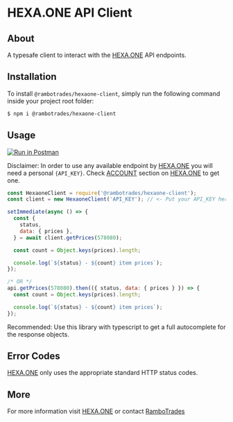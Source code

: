 # HEXA.ONE API Client

## About

A typesafe client to interact with the [HEXA.ONE](https://hexa.one) API endpoints.

## Installation

To install `@rambotrades/hexaone-client`, simply run the following command inside your project root folder:

```bash
$ npm i @rambotrades/hexaone-client
```

## Usage

[![Run in Postman](https://run.pstmn.io/button.svg)](https://app.getpostman.com/run-collection/6305874-f8efce31-bc83-40ee-a9c8-a116104e0a51?action=collection%2Ffork&collection-url=entityId%3D6305874-f8efce31-bc83-40ee-a9c8-a116104e0a51%26entityType%3Dcollection%26workspaceId%3D3070131c-a213-4f06-8925-25a719a3f7db)

Disclaimer: In order to use any available endpoint by [HEXA.ONE](https://hexa.one) you will need a personal `{API_KEY}`. Check [ACCOUNT](https://hexa.one/account) section on [HEXA.ONE](https://hexa.one) to get one.

```javascript
const HexaoneClient = require('@rambotrades/hexaone-client');
const client = new HexaoneClient('API_KEY'); // <- Put your API_KEY here.

setImmediate(async () => {
  const {
    status,
    data: { prices },
  } = await client.getPrices(578080);

  const count = Object.keys(prices).length;

  console.log(`${status} - ${count} item prices`);
});

/* OR */
api.getPrices(578080).then(({ status, data: { prices } }) => {
  const count = Object.keys(prices).length;

  console.log(`${status} - ${count} item prices`);
});
```

Recommended: Use this library with typescript to get a full autocomplete for the response objects.

## Error Codes

[HEXA.ONE](https://hexa.one) only uses the appropriate standard HTTP status codes.

## More

For more information visit [HEXA.ONE](https://hexa.one) or contact [RamboTrades](https://rambotrades.com)
